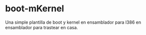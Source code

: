 # boot-mKernel
Una simple plantilla de boot y kernel en ensamblador para I386 en ensamblador para trastear en casa.
